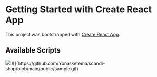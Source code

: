 # Getting Started with Create React App

This project was bootstrapped with [Create React App](https://github.com/facebook/create-react-app).

## Available Scripts

 <img src="f"/>
![](https://github.com/Yonasketema/scandi-shop/blob/main/public/sample.gif)

